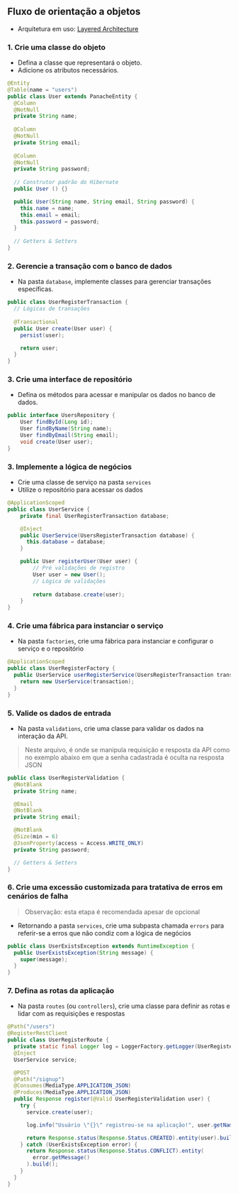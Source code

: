 ## Fluxo de orientação a objetos

- Arquitetura em uso: [Layered Architecture](https://www.baeldung.com/cs/layered-architecture)

### 1. Crie uma classe do objeto
- Defina a classe que representará o objeto.
- Adicione os atributos necessários.

```java
@Entity
@Table(name = "users")
public class User extends PanacheEntity {
  @Column
  @NotNull
  private String name;
  
  @Column
  @NotNull
  private String email;
  
  @Column
  @NotNull
  private String password;
  
  // Construtor padrão do Hibernate
  public User () {}

  public User(String name, String email, String password) {
    this.name = name;
    this.email = email;
    this.password = password;
  }
  
  // Getters & Setters
}
```

### 2. Gerencie a transação com o banco de dados
- Na pasta `database`, implemente classes para gerenciar transações específicas.

```java
public class UserRegisterTransaction {
  // Lógicas de transações
  
  @Transactional
  public User create(User user) {
    persist(user);

    return user;
  }
}
```

### 3. Crie uma interface de repositório
- Defina os métodos para acessar e manipular os dados no banco de dados.

```java
public interface UsersRepository {
    User findById(Long id);
    User findByName(String name);
    User findByEmail(String email);
    void create(User user);
}
```

### 3. Implemente a lógica de negócios
- Crie uma classe de serviço na pasta `services`
- Utilize o repositório para acessar os dados

```java
@ApplicationScoped
public class UserService {
    private final UserRegisterTransaction database;

    @Inject
    public UserService(UsersRegisterTransaction database) {
      this.database = database;
    }

    public User registerUser(User user) {
        // Pré validações de registro
        User user = new User();
        // Lógica de validações
        
        return database.create(user);
    }
}
```

### 4. Crie uma fábrica para instanciar o serviço
- Na pasta `factories`, crie uma fábrica para instanciar e configurar o serviço e o repositório

```java
@ApplicationScoped
public class UserRegisterFactory {
  public UserService userRegisterService(UsersRegisterTransaction transaction) {
    return new UserService(transaction);
  }
}
```

### 5. Valide os dados de entrada
- Na pasta `validations`, crie uma classe para validar os dados na interação da API. 

> Neste arquivo, é onde se manipula requisição e resposta da API como no exemplo abaixo em que a senha cadastrada é oculta na resposta JSON

```java
public class UserRegisterValidation {
  @NotBlank
  private String name;

  @Email
  @NotBlank
  private String email;

  @NotBlank
  @Size(min = 6)
  @JsonProperty(access = Access.WRITE_ONLY)
  private String password;

  // Getters & Setters
}
```

### 6. Crie uma excessão customizada para tratativa de erros em cenários de falha

> Observação: esta etapa é recomendada apesar de opcional

- Retornando a pasta `services`, crie uma subpasta chamada `errors` para referir-se a erros que não condiz com a lógica de negócios

```java
public class UserExistsException extends RuntimeException {
  public UserExistsException(String message) {
    super(message);
  }
}
```

### 7. Defina as rotas da aplicação
- Na pasta `routes` (ou `controllers`), crie uma classe para definir as rotas e lidar com as requisições e respostas

```java
@Path("/users")
@RegisterRestClient
public class UserRegisterRoute {
  private static final Logger log = LoggerFactory.getLogger(UserRegisterRoute.class);
  @Inject
  UserService service;

  @POST
  @Path("/signup")
  @Consumes(MediaType.APPLICATION_JSON)
  @Produces(MediaType.APPLICATION_JSON)
  public Response register(@Valid UserRegisterValidation user) {
    try {
      service.create(user);

      log.info("Usuário \"{}\" registrou-se na aplicação!", user.getName());

      return Response.status(Response.Status.CREATED).entity(user).build();
    } catch (UserExistsException error) {
      return Response.status(Response.Status.CONFLICT).entity(
        error.getMessage()
      ).build();
    }
  }
}
```
